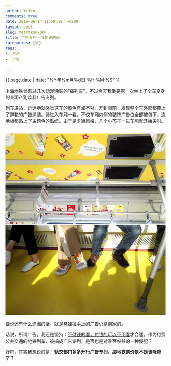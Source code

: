 ```yaml
---
author: YiYin
comments: true
date: 2016-06-14 11:59:19  +0800
layout: post
slug: metrokoukoku
title: 广告专列——我想说的话
categories: [说]
tags:
-  生活
-  广告

---
```

<div class="saying">
<div class="timestamp">{{ page.date | date: "%Y年%m月%d日 %H:%M:%S" }}</div>

上海地铁曾有过几次动漫涂装的“痛列车”。不过今天我倒是第一次坐上了全车变身的某国产乳饮料广告专列。<br>

列车进站，远远地就感觉这车的颜色有点不对。开到眼前，发现整个车外部都覆上了鲜艳的广告涂装。待进入车厢一看，不仅车厢内侧的装饰广告位全部被包下，连地板都贴上了主题色的贴纸。由于是卡通风格，几个小孩子一进车厢就开始尖叫。<br><br>

<img src="/public/images/metrokoukoku_2.jpg" alt="">
<img src="/public/images/metrokoukoku_1.jpg" alt="">

要说还有什么遗漏的话，就是悬挂拉手上的广告仍是别家的。<br>

话说，所谓广告，我还是坚持：<a href="http://whyhow.github.io/2016/05/03/say0503guanggao.html">不付钱的看，付钱的可以不用看</a>才合适。作为付费公共交通的地铁列车，被搞成广告专列，是否也是对乘客权益的一种侵犯？<br>

好吧，其实我想说的是：<b>轨交部门多多开行广告专列，那地铁票价是不是该降降了？</b>

</div>
